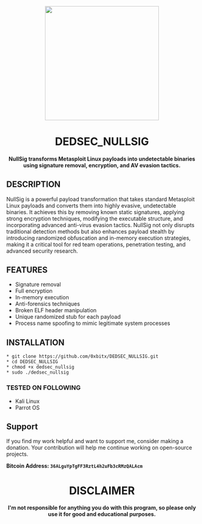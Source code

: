 
<p align="center">
<img src="https://media3.giphy.com/media/v1.Y2lkPTc5MGI3NjExcXhvZjh2dGwyN2EzMDh6ZjZuZm04dnJtdWVseGFkYTJlYWpjcmc2YiZlcD12MV9pbnRlcm5hbF9naWZfYnlfaWQmY3Q9cw/FM22VLi3tAPbbm6jcL/giphy.gif", width="300", height="300">
</p>

<h1 align="center">DEDSEC_NULLSIG</h1>
<h4 align="center">NullSig transforms Metasploit Linux payloads into undetectable binaries using signature removal, encryption, and AV evasion tactics.</h4>

## DESCRIPTION
NullSig is a powerful payload transformation that takes standard Metasploit Linux payloads and converts them into highly evasive, undetectable binaries. It achieves this by removing known static signatures, applying strong encryption techniques, modifying the executable structure, and incorporating advanced anti-virus evasion tactics. NullSig not only disrupts traditional detection methods but also enhances payload stealth by introducing randomized obfuscation and in-memory execution strategies, making it a critical tool for red team operations, penetration testing, and advanced security research.

## FEATURES
  * Signature removal
  * Full encryption
  * In-memory execution
  * Anti-forensics techniques
  * Broken ELF header manipulation
  * Unique randomized stub for each payload
  * Process name spoofing to mimic legitimate system processes

## INSTALLATION 
    * git clone https://github.com/0xbitx/DEDSEC_NULLSIG.git
    * cd DEDSEC_NULLSIG
    * chmod +x dedsec_nullsig
    * sudo ./dedsec_nullsig

### TESTED ON FOLLOWING
* Kali Linux 
* Parrot OS 

## Support

If you find my work helpful and want to support me, consider making a donation. Your contribution will help me continue working on open-source projects.

**Bitcoin Address: `36ALguYpTgFF3RztL4h2uFb3cRMzQALAcm`**

<h1 align="center"> DISCLAIMER </h1>

<h4 align="center">I'm not responsible for anything you do with this program, so please only use it for good and educational purposes. </h4>
